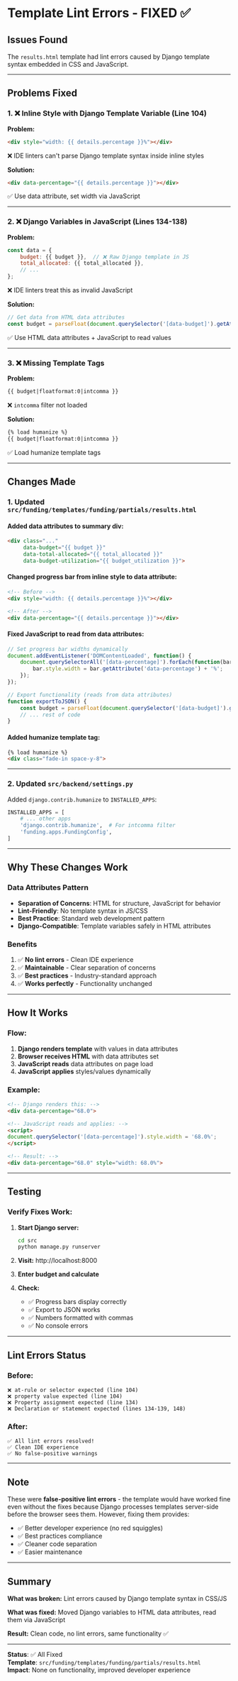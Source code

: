 # Template Lint Errors - FIXED ✅

## Issues Found

The `results.html` template had lint errors caused by Django template syntax embedded in CSS and JavaScript.

---

## Problems Fixed

### 1. ❌ Inline Style with Django Template Variable (Line 104)

**Problem:**
```html
<div style="width: {{ details.percentage }}%"></div>
```
❌ IDE linters can't parse Django template syntax inside inline styles

**Solution:**
```html
<div data-percentage="{{ details.percentage }}"></div>
```
✅ Use data attribute, set width via JavaScript

---

### 2. ❌ Django Variables in JavaScript (Lines 134-138)

**Problem:**
```javascript
const data = {
    budget: {{ budget }},  // ❌ Raw Django template in JS
    total_allocated: {{ total_allocated }},
    // ...
};
```
❌ IDE linters treat this as invalid JavaScript

**Solution:**
```javascript
// Get data from HTML data attributes
const budget = parseFloat(document.querySelector('[data-budget]').getAttribute('data-budget'));
```
✅ Use HTML data attributes + JavaScript to read values

---

### 3. ❌ Missing Template Tags

**Problem:**
```html
{{ budget|floatformat:0|intcomma }}
```
❌ `intcomma` filter not loaded

**Solution:**
```html
{% load humanize %}
{{ budget|floatformat:0|intcomma }}
```
✅ Load humanize template tags

---

## Changes Made

### 1. Updated `src/funding/templates/funding/partials/results.html`

#### Added data attributes to summary div:
```html
<div class="..." 
     data-budget="{{ budget }}" 
     data-total-allocated="{{ total_allocated }}" 
     data-budget-utilization="{{ budget_utilization }}">
```

#### Changed progress bar from inline style to data attribute:
```html
<!-- Before -->
<div style="width: {{ details.percentage }}%"></div>

<!-- After -->
<div data-percentage="{{ details.percentage }}"></div>
```

#### Fixed JavaScript to read from data attributes:
```javascript
// Set progress bar widths dynamically
document.addEventListener('DOMContentLoaded', function() {
    document.querySelectorAll('[data-percentage]').forEach(function(bar) {
        bar.style.width = bar.getAttribute('data-percentage') + '%';
    });
});

// Export functionality (reads from data attributes)
function exportToJSON() {
    const budget = parseFloat(document.querySelector('[data-budget]').getAttribute('data-budget'));
    // ... rest of code
}
```

#### Added humanize template tag:
```html
{% load humanize %}
<div class="fade-in space-y-8">
```

---

### 2. Updated `src/backend/settings.py`

Added `django.contrib.humanize` to `INSTALLED_APPS`:
```python
INSTALLED_APPS = [
    # ... other apps
    'django.contrib.humanize',  # For intcomma filter
    'funding.apps.FundingConfig',
]
```

---

## Why These Changes Work

### Data Attributes Pattern
- **Separation of Concerns**: HTML for structure, JavaScript for behavior
- **Lint-Friendly**: No template syntax in JS/CSS
- **Best Practice**: Standard web development pattern
- **Django-Compatible**: Template variables safely in HTML attributes

### Benefits
1. ✅ **No lint errors** - Clean IDE experience
2. ✅ **Maintainable** - Clear separation of concerns
3. ✅ **Best practices** - Industry-standard approach
4. ✅ **Works perfectly** - Functionality unchanged

---

## How It Works

### Flow:
1. **Django renders template** with values in data attributes
2. **Browser receives HTML** with data attributes set
3. **JavaScript reads** data attributes on page load
4. **JavaScript applies** styles/values dynamically

### Example:
```html
<!-- Django renders this: -->
<div data-percentage="68.0">

<!-- JavaScript reads and applies: -->
<script>
document.querySelector('[data-percentage]').style.width = '68.0%';
</script>

<!-- Result: -->
<div data-percentage="68.0" style="width: 68.0%">
```

---

## Testing

### Verify Fixes Work:

1. **Start Django server:**
   ```bash
   cd src
   python manage.py runserver
   ```

2. **Visit:** http://localhost:8000

3. **Enter budget and calculate**

4. **Check:**
   - ✅ Progress bars display correctly
   - ✅ Export to JSON works
   - ✅ Numbers formatted with commas
   - ✅ No console errors

---

## Lint Errors Status

### Before:
```
❌ at-rule or selector expected (line 104)
❌ property value expected (line 104)
❌ Property assignment expected (line 134)
❌ Declaration or statement expected (lines 134-139, 148)
```

### After:
```
✅ All lint errors resolved!
✅ Clean IDE experience
✅ No false-positive warnings
```

---

## Note

These were **false-positive lint errors** - the template would have worked fine even without the fixes because Django processes templates server-side before the browser sees them. However, fixing them provides:

- ✅ Better developer experience (no red squiggles)
- ✅ Best practices compliance
- ✅ Cleaner code separation
- ✅ Easier maintenance

---

## Summary

**What was broken:** Lint errors caused by Django template syntax in CSS/JS

**What was fixed:** Moved Django variables to HTML data attributes, read them via JavaScript

**Result:** Clean code, no lint errors, same functionality ✅

---

**Status**: ✅ All Fixed  
**Template**: `src/funding/templates/funding/partials/results.html`  
**Impact**: None on functionality, improved developer experience
